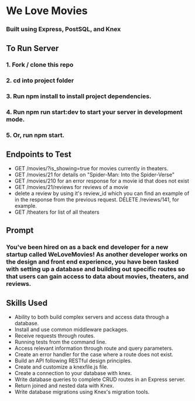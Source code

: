 # We Love Movies 
### Built using Express, PostSQL, and Knex

## To Run Server
### 1. Fork / clone this repo
### 2. cd into project folder
### 3. Run npm install to install project dependencies.
### 4. Run npm run start:dev to start your server in development mode.
### 5. Or, run npm start.

## Endpoints to Test
* GET /movies/?is_showing=true for movies currently in theaters.
* GET /movies/21 for details on "Spider-Man: Into the Spider-Verse"
* GET /movies/210 for an error response for a movie id that does not exist
* GET /movies/21/reviews for reviews of a movie
* delete a review by using it's review_id which you can find an example of in the response from the previous request. DELETE /reviews/141, for example.
* GET /theaters for list of all theaters

## Prompt
### You've been hired on as a back end developer for a new startup called WeLoveMovies! As another developer works on the design and front end experience, you have been tasked with setting up a database and building out specific routes so that users can gain access to data about movies, theaters, and reviews.

## Skills Used
* Ability to both build complex servers and access data through a database.
* Install and use common middleware packages.
* Receive requests through routes.
* Running tests from the command line.
* Access relevant information through route and query parameters.
* Create an error handler for the case where a route does not exist.
* Build an API following RESTful design principles.
* Create and customize a knexfile.js file.
* Create a connection to your database with knex.
* Write database queries to complete CRUD routes in an Express server.
* Return joined and nested data with Knex.
* Write database migrations using Knex's migration tools.

